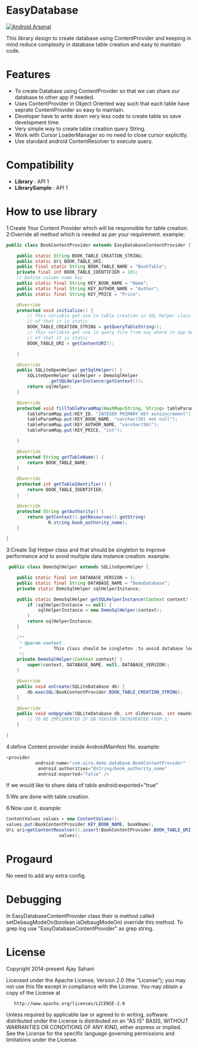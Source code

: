 EasyDatabase
====================
[![Android Arsenal](https://img.shields.io/badge/Android%20Arsenal-EasyDatabase-brightgreen.svg?style=flat)](https://android-arsenal.com/details/1/1098)

This library design to create database using ContentProvider and keeping in mind reduce complexity in database table creation and easy to maintain code. 

Features
========

* To create Database using ContentProvider so that we can share our database to other app if needed.
* Uses ContentProvider in Object Oriented way such that  each table have seprate ContentProvider so easy to maintain.
* Developer have to write down very less code to create table so save development time.
* Very simple way to create table creation query String.
* Work with Cursor LoaderManager so no need to close cursor explicitly.
* Use standard android ContentResolver to execute query.

Compatibility
=========
* **Library** : API 1
* **LibrarySample** : API 1


How to use library
====================
1:Create Your Content Provider which will be responsible for table creation.
2:Override all method which is needed as per your requirement.
example:

```java
public class BookContentProvider extends EasyDatabaseContentProvider {

	public static String BOOK_TABLE_CREATION_STRING;
	public static Uri BOOK_TABLE_URI;
	public final static String BOOK_TABLE_NAME = "BookTable";
	private final int BOOK_TABLE_IDENTIFIER = 101;
	// Define column name key
	public static final String KEY_BOOK_NAME = "Name";
	public static final String KEY_AUTHOR_NAME = "Author";
	public static final String KEY_PRICE = "Price";

	@Override
	protected void initialize() {
		// This variable get use in table creation in SQL Helper class because
		// of that it is static
		BOOK_TABLE_CREATION_STRING = getQueryTableString();
		// This variable get use in query fire from any where in app because
		// of that it is static
		BOOK_TABLE_URI = getContentURI();

	}

	@Override
	public SQLiteOpenHelper getSqlHelper() {
		SQLiteOpenHelper sqlHelper = DemoSqlHelper
				.getSQLHelperInstance(getContext());
		return sqlHelper;
	}

	@Override
	protected void fillTableParamMap(HashMap<String, String> tableParamMap) {
		tableParamMap.put(KEY_ID, "INTEGER PRIMARY KEY autoincrement");
		tableParamMap.put(KEY_BOOK_NAME, "varchar(50) not null");
		tableParamMap.put(KEY_AUTHOR_NAME, "varchar(50)");
		tableParamMap.put(KEY_PRICE, "int");

	}

	@Override
	protected String getTableName() {
		return BOOK_TABLE_NAME;
	}

	@Override
	protected int getTableIdentifier() {
		return BOOK_TABLE_IDENTIFIER;
	}

	@Override
	protected String getAuthority() {
		return getContext().getResources().getString(
				R.string.book_authority_name);
	}

}
```
3:Create Sql Helper class and that should be singleton to improve performance and to avoid multiple data instance creation.
example:

```java
 public class DemoSqlHelper extends SQLiteOpenHelper {

	public static final int DATABASE_VERSION = 1;
	public static final String DATABASE_NAME = "DemoDatabase";
	private static DemoSqlHelper sqlHelperInstance;

	public static DemoSqlHelper getSQLHelperInstance(Context context) {
		if (sqlHelperInstance == null) {
			sqlHelperInstance = new DemoSqlHelper(context);
		}
		return sqlHelperInstance;
	}

	/**
	 * @param context
	 *            This class should be singleton ,to avoid database lock issue.
	 */
	private DemoSqlHelper(Context context) {
		super(context, DATABASE_NAME, null, DATABASE_VERSION);
	}

	@Override
	public void onCreate(SQLiteDatabase db) {
		db.execSQL(BookContentProvider.BOOK_TABLE_CREATION_STRING);
	}

	@Override
	public void onUpgrade(SQLiteDatabase db, int oldVersion, int newVersion) {
		// TO BE IMPLEMENTED IF DB VERSION INCREMENTED FROM 1;
	}

}
```
4:define Content provider inside AndroidMainfest file.
example:
```java
<provider
           android:name="com.ajra.demo.database.BookContentProvider"
            android:authorities="@string/book_authority_name"
            android:exported="false" />
```
If we would like to share data of table  android:exported="true"

5:We are done with table creation.

6:Now use it.
example:
```java
ContentValues values = new ContentValues();
values.put(BookContentProvider.KEY_BOOK_NAME, bookName);
Uri uri=getContentResolver().insert(BookContentProvider.BOOK_TABLE_URI,
					values);
```


Progaurd
========
No need to add any extra config.


Debugging 
=========

In EasyDatabaseContentProvider class their is method called setDebaugModeOn(boolean isDebaugModeOn) override this method.
To grep log use "EasyDatabaseContentProvider" as grep string.

License
=======
   Copyright 2014-present Ajay Sahani

   Licensed under the Apache License, Version 2.0 (the "License");
   you may not use this file except in compliance with the License.
   You may obtain a copy of the License at

       http://www.apache.org/licenses/LICENSE-2.0

   Unless required by applicable law or agreed to in writing, software
   distributed under the License is distributed on an "AS IS" BASIS,
   WITHOUT WARRANTIES OR CONDITIONS OF ANY KIND, either express or implied.
   See the License for the specific language governing permissions and
   limitations under the License.


